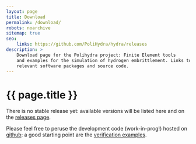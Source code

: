 ```yaml
---
layout: page
title: Download
permalink: /download/
robots: noarchive
sitemap: true
seo:
    links: https://github.com/PoliHydra/hydra/releases
description: >
    Download page for the Polihydra project: Finite Element tools
    and examples for the simulation of hydrogen embrittlement. Links to
    relevant software packages and source code.
---
```

# {{ page.title }}

There is no stable release yet:
available versions will be listed here and on the
[releases page](https://github.com/PoliHydra/hydra/releases).

Please feel free to peruse the development code (work-in-prog!) hosted on
[github](https://github.com/PoliHydra/hydra): a good starting point are the
[verification examples](
https://github.com/PoliHydra/hydra/tree/master/verification).
